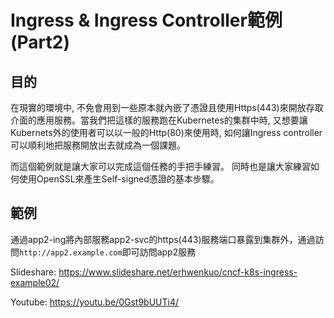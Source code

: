 # Ingress & Ingress Controller範例(Part2)

## 目的

在現實的環境中, 不免會用到一些原本就內嵌了憑證且使用Https(443)來開放存取介面的應用服務。當我們把這樣的服務跑在Kubernetes的集群中時, 又想要讓Kubernets外的使用者可以以一般的Http(80)來使用時, 如何讓Ingress controller可以順利地把服務開放出去就成為一個課題。

而這個範例就是讓大家可以完成這個任務的手把手練習。 同時也是讓大家練習如何使用OpenSSL來產生Self-signed憑證的基本步驟。

## 範例

通過app2-ing將內部服務app2-svc的https(443)服務端口暴露到集群外，通過訪問`http://app2.example.com`即可訪問app2服務

Slideshare: https://www.slideshare.net/erhwenkuo/cncf-k8s-ingress-example02/

Youtube: https://youtu.be/0Gst9bUUTi4/


